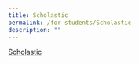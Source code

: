 ```yaml
---
title: Scholastic
permalink: /for-students/Scholastic
description: ""
---
```

[Scholastic](https://slz02.scholasticlearningzone.com/resources/dp-int/dist/#/login3/student/SGP5W4P)